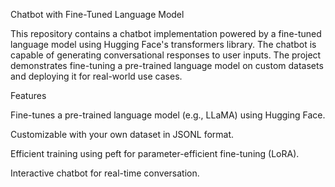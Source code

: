 Chatbot with Fine-Tuned Language Model

This repository contains a chatbot implementation powered by a fine-tuned language model using Hugging Face's transformers library. The chatbot is capable of generating conversational responses to user inputs. The project demonstrates fine-tuning a pre-trained language model on custom datasets and deploying it for real-world use cases.

Features

Fine-tunes a pre-trained language model (e.g., LLaMA) using Hugging Face.

Customizable with your own dataset in JSONL format.

Efficient training using peft for parameter-efficient fine-tuning (LoRA).

Interactive chatbot for real-time conversation.
